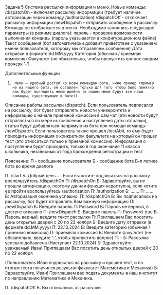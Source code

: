 Задача 5
Система рассылки информации и меню.
Новые команды:
/dispatchOn - включает рассылку информации (требует наличие авторизации через команду /authorization)
/dispatchOff - отключает рассылку информации
/newDispatсh - отправить сообщение в рассылку. Команда не отображается в меню. Необходимо заполнить следующие параметры (в режиме диалога):
пароль - проверка возможности выполнения команды (пароль указывается в конфигурационном файле)
Текст сообщения (бот автоматически добавит приветствие с указанием имени пользователя, которому мы отправляем сообщение)
Дата отправки в формате dd.MM.yyyy
Категория (обычная / приемная комиссия)
Факультет (не обязательно, чтобы пропустить вопрос вводим прочерк ‘-’)

Дополнительные функции
1.      Menu – удобный доступ ко всем командам бота, ниже пример (пример не из нашего бота, он оставлен только для того чтобы было понятно как будет выглядеть меню идейно (в нашем меню будут все наши команды, существующие в боте))

Описание работы рассылки (dispatch):
Если пользователь подписался на рассылку, бот будет отправлять новости университета и информацию о начале приемной комиссии в сам чат (эти новости будут отправляться по мере их появления и наступления даты отправки), статьи будут добавляться напрямую из бота при помощи команды /newDispatсh.
Если пользователь также прошел /testAbit, то ему будет приходить информация о конкретном факультете на который он прошел тест (это относиться только к приемной комиссии).
Информация о поступлении будет приходить, только в год окончания 11 класса школьника, независимо от года прохождения регистрации и тест

Пояснение:
П - сообщение пользователя
Б - сообщение бота
Б-л логика бота во время диалога

П: /start
Б: Добрый день….. Если вы хотите подписаться на рассылку воспользуйтесь /dispatchOn
П: /dispatchOn
Б: Здравствуйте, вы не прошли авторизацию, поэтому данная функция недоступна, если хотите ее пройти воспользуйтесь /authorization
П: /authorization
Б: …….
П: ……
Б: Авторизация окончена успешно.
П: /dispatchOn
Б: Вы подписались на рассылку, бот будет отправлять Вам важную информацию
П: /newDispatch
Б: Введите пароль
П: Password
Б: Пароль не верный, в доступе отказано
П: /newDispatch
Б: Введите пароль
П: Password-true
Б: Пароль верный, введите текст рассылки
П: Приглашаем Вас посетить день открытых дверей с 20 по 22 ноября
Б: Введите дату отправки (в формате dd.MM.yyyy)
П: 22.10.2024
Б: Введите категорию (обычная / приемная комиссия)
П: приемная комиссия
Б: Введите факультет (не обязательно, введите ‘-’, чтобы пропустить вопрос)
П: -
Б: Рассылка успешно добавлена
(Наступает 22.10.2024)
Б: Здравствуйте, уважаемый Иван!
Приглашаем Вас посетить день открытых дверей с 20 по 22 ноября

(Пользователь Иван подписался на рассылку и прошел тест, и по итогам теста получился результат факультет Математика и Механика)
Б: Здравствуйте, Иван!
Приглашаем вас подать документы в наш институт по направлению Математика и Механика.

П: /dispatchOff
Б: Вы отписались от рассылки
